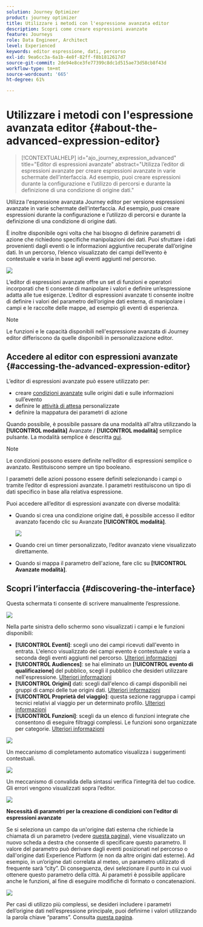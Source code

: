 ```yaml
---
solution: Journey Optimizer
product: journey optimizer
title: Utilizzare i metodi con l'espressione avanzata editor
description: Scopri come creare espressioni avanzate
feature: Journeys
role: Data Engineer, Architect
level: Experienced
keywords: editor espressione, dati, percorso
exl-id: 9ea6cc3a-6a1b-4e8f-82ff-f8b1812617d7
source-git-commit: 2de94e8ce3fe77399c8dc1d515ae73d58cb8f43d
workflow-type: tm+mt
source-wordcount: '665'
ht-degree: 61%

---
```


# Utilizzare i metodi con l&#39;espressione avanzata editor {#about-the-advanced-expression-editor}

>[!CONTEXTUALHELP]
>id="ajo_journey_expression_advanced"
>title="Editor di espressioni avanzate"
>abstract="Utilizza l’editor di espressioni avanzate per creare espressioni avanzate in varie schermate dell’interfaccia. Ad esempio, puoi creare espressioni durante la configurazione e l’utilizzo di percorsi e durante la definizione di una condizione di origine dati."

Utilizza l&#39;espressione avanzata Journey editor per versione espressioni avanzate in varie schermate dell&#39;interfaccia. Ad esempio, puoi creare espressioni durante la configurazione e l’utilizzo di percorsi e durante la definizione di una condizione di origine dati.

È inoltre disponibile ogni volta che hai bisogno di definire parametri di azione che richiedono specifiche manipolazioni dei dati. Puoi sfruttare i dati provenienti dagli eventi o le informazioni aggiuntive recuperate dall’origine dati. In un percorso, l’elenco visualizzato dei campi dell’evento è contestuale e varia in base agli eventi aggiunti nel percorso.

![](../assets/journey65.png)


L’editor di espressioni avanzate offre un set di funzioni e operatori incorporati che ti consente di manipolare i valori e definire un’espressione adatta alle tue esigenze. L’editor di espressioni avanzate ti consente inoltre di definire i valori del parametro dell’origine dati esterna, di manipolare i campi e le raccolte delle mappe, ad esempio gli eventi di esperienza.

>[!NOTE]
>
>Le funzioni e le capacità disponibili nell&#39;espressione avanzata di Journey editor differiscono da quelle disponibili in personalizzazione editor[](../../personalization/functions/functions.md).

## Accedere al editor con espressioni avanzate {#accessing-the-advanced-expression-editor}

L’editor di espressioni avanzate può essere utilizzato per:

* creare [condizioni avanzate](../condition-activity.md#about_condition) sulle origini dati e sulle informazioni sull’evento
* definire le [attività di attesa](../wait-activity.md#custom) personalizzate
* definire la mappatura dei parametri di azione

Quando possibile, è possibile passare da una modalità all&#39;altra utilizzando la **[!UICONTROL modalità]** Avanzate / **[!UICONTROL modalità]** semplice pulsante. La modalità semplice è descritta [qui](../condition-activity.md#about_condition).

>[!NOTE]
>
>Le condizioni possono essere definite nell’editor di espressioni semplice o avanzato. Restituiscono sempre un tipo booleano.
>
>I parametri delle azioni possono essere definiti selezionando i campi o tramite l’editor di espressioni avanzate. I parametri restituiscono un tipo di dati specifico in base alla relativa espressione.

Puoi accedere all’editor di espressioni avanzate con diverse modalità:

* Quando si crea una condizione origine dati, è possibile accesso il editor avanzato facendo clic su Avanzate **[!UICONTROL modalità]**.

  ![](../assets/journeyuc2_33.png)

* Quando crei un timer personalizzato, l’editor avanzato viene visualizzato direttamente.
* Quando si mappa il parametro dell&#39;azione, fare clic su **[!UICONTROL Avanzate modalità]**.

## Scopri l’interfaccia {#discovering-the-interface}

Questa schermata ti consente di scrivere manualmente l’espressione.

![](../assets/journey70.png)

Nella parte sinistra dello schermo sono visualizzati i campi e le funzioni disponibili:

* **[!UICONTROL Eventi]**: scegli uno dei campi ricevuti dall&#39;evento in entrata. L&#39;elenco visualizzato dei campi evento è contestuale e varia a seconda degli eventi aggiunti nel percorso. [Ulteriori informazioni](../../event/about-events.md)
* **[!UICONTROL Audiences]**: se hai eliminato un **[!UICONTROL evento di qualificazione]** del pubblico, scegli il pubblico che desideri utilizzare nell&#39;espressione. [Ulteriori informazioni](../condition-activity.md#using-a-segment)
* **[!UICONTROL Origini]** dati: scegli dall&#39;elenco di campi disponibili nei gruppi di campi delle tue origini dati. [Ulteriori informazioni](../../datasource/about-data-sources.md)
* **[!UICONTROL Proprietà del viaggio]**: questa sezione raggruppa i campi tecnici relativi al viaggio per un determinato profilo. [Ulteriori informazioni](journey-properties.md)
* **[!UICONTROL Funzioni]**: scegli da un elenco di funzioni integrate che consentono di eseguire filtraggi complessi. Le funzioni sono organizzate per categorie. [Ulteriori informazioni](functions.md)

![](../assets/journey65.png)

Un meccanismo di completamento automatico visualizza i suggerimenti contestuali.

![](../assets/journey68.png)

Un meccanismo di convalida della sintassi verifica l’integrità del tuo codice. Gli errori vengono visualizzati sopra l’editor.

![](../assets/journey69.png)

**Necessità di parametri per la creazione di condizioni con l’editor di espressioni avanzate**

Se si seleziona un campo da un&#39;origine dati esterna che richiede la chiamata di un parametro (vedere [questa pagina](../../datasource/external-data-sources.md)), viene visualizzato un nuovo scheda a destra che consente di specificare questo parametro. Il valore del parametro può derivare dagli eventi posizionati nel percorso o dall&#39;origine dati Experience Platform (e non da altre origini dati esterne). Ad esempio, in un’origine dati correlata al meteo, un parametro utilizzato di frequente sarà “city”. Di conseguenza, devi selezionare il punto in cui vuoi ottenere questo parametro della città. Ai parametri è possibile applicare anche le funzioni, al fine di eseguire modifiche di formato o concatenazioni.

![](../assets/journeyuc2_19.png)

Per casi di utilizzo più complessi, se desideri includere i parametri dell’origine dati nell’espressione principale, puoi definirne i valori utilizzando la parola chiave “params”. Consulta [questa pagina](../expression/field-references.md).
